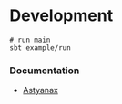 # Development

```
# run main
sbt example/run
```

### Documentation

* [Astyanax](https://github.com/Netflix/astyanax)
